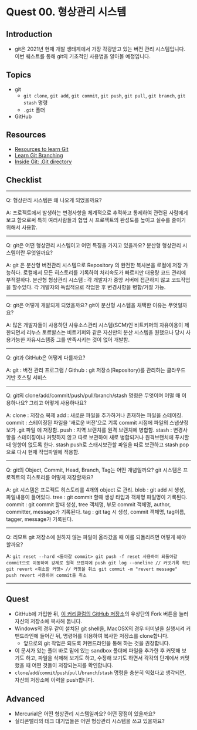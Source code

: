 # Quest 00. 형상관리 시스템

## Introduction
* git은 2021년 현재 개발 생태계에서 가장 각광받고 있는 버전 관리 시스템입니다. 이번 퀘스트를 통해 git의 기초적인 사용법을 알아볼 예정입니다.

## Topics
* git
  * `git clone`, `git add`, `git commit`, `git push`, `git pull`, `git branch`, `git stash` 명령
  * `.git` 폴더
* GitHub

## Resources
* [Resources to learn Git](https://try.github.io)
* [Learn Git Branching](https://learngitbranching.js.org/?locale=ko)
* [Inside Git: .Git directory](https://githowto.com/git_internals_git_directory)

## Checklist
___
Q: 형상관리 시스템은 왜 나오게 되었을까요?


A: 프로젝트에서 발생하는 변경사항을 체계적으로 추적하고 통제하여 관련된 사람에게 보고 함으로써 특히 여러사람들과 협업 시 프로젝트의 완성도를 높이고 실수를 줄이기 위해서 사용함.
___
Q: git은 어떤 형상관리 시스템이고 어떤 특징을 가지고 있을까요? 분산형 형상관리 시스템이란 무엇일까요?


A: git 은 분산형 버전관리 시스템으로 Repository 의 완전한 복사본을 로컬에 저장 가능하다. 로컬에서 모든 히스토리를 기록하여 처리속도가 빠르지만 대용량 코드 관리에 부적절하다.
분산형 형상관리 시스템 : 각 개발자가 중앙 서버에 접근하지 않고 코드작업을 할수있다. 각 개발자의 독립적으로 작업한 후 변경사항을 병합/거절 가능.
___
Q: git은 어떻게 개발되게 되었을까요? git이 분산형 시스템을 채택한 이유는 무엇일까요?


A: 많은 개발자들이 사용하던 사유소스관리 시스템(SCM)인 비트키퍼의 자유이용이 제한되면서 리누스 토르발스는 비트키퍼와 같은 자신만의 분산 시스템을 원했으나 당시 사용가능한 자유시스템중 그를 만족시키는 것이 없어 개발함.
___
Q: git과 GitHub은 어떻게 다를까요?


A: git : 버전 관리 프로그램 / Github : git 저장소(Repository)를 관리하는 클라우드 기반 호스팅 서비스
___
Q: git의 clone/add/commit/push/pull/branch/stash 명령은 무엇이며 어떨 때 이용하나요? 그리고 어떻게 사용하나요?


A: clone : 저장소 복제
   add : 새로운 파일을 추가하거나 존재하는 파일을 스테이징.
   commit : 스테이징된 파일을 '새로운 버전'으로 기록 commit 시점에 파일의 스냅샷정보가 .git 파일 에 저장함.
   push : 지역 브랜치를 원격 브랜치에 병합함.
   stash : 변경사항을 스테이징이나 커밋하지 않고 따로 보관하여 새로 병합되거나 원격브랜치에 푸시할때 영향이 없도록 한다. stash push로 스태시보관할 파일을 따로 보관하고 stash pop으로 다시 현재 작업파일에 적용함. 
___
Q: git의 Object, Commit, Head, Branch, Tag는 어떤 개념일까요? git 시스템은 프로젝트의 히스토리를 어떻게 저장할까요?


A: git 시스템은 프로젝트 히스토리를 4개의 object 로 관리.
   blob : git add 시 생성, 파일내용이 들어있다.
   tree : git commit 할때 생성 타입과 객체명 파일명이 기록된다.
   commit : git commit 할때 생성, tree 객체명, 부모 commit 객체명, author, committer, message가 기록된다.
   tag : git tag 시 생성, commit 객체명, tag이름, tagger, message가 기록된다.
___
Q: 리모트 git 저장소에 원하지 않는 파일이 올라갔을 때 이를 되돌리려면 어떻게 해야 할까요?


A:  ```
    git reset --hard <돌아갈 commit>
    git push -f
    reset 사용하여 되돌아갈 commit으로 이동하여 강제로 원격 브랜치에 push
    git log --oneline // 커밋기록 확인
    git revert <취소할 커밋> // 커밋을 취소
    git commit -m "revert message" 
    push
    revert 사용하여 commit을 취소
    ```
___
## Quest
* GitHub에 가입한 뒤, [이 커리큘럼의 GitHub 저장소](https://github.com/KnowRe-Dev/WebDevCurriculum)의 우상단의 Fork 버튼을 눌러 자신의 저장소에 복사해 둡니다.
* Windows의 경우 같이 설치된 git shell을, MacOSX의 경우 터미널을 실행시켜 커맨드라인에 들어간 뒤, 명령어를 이용하여 복사한 저장소를 clone합니다.
  * 앞으로의 git 작업은 되도록 커맨드라인을 통해 하는 것을 권장합니다.
* 이 문서가 있는 폴더 바로 밑에 있는 sandbox 폴더에 파일을 추가한 후 커밋해 보기도 하고, 파일을 삭제해 보기도 하고, 수정해 보기도 하면서 각각의 단계에서 커밋했을 때 어떤 것들이 저장되는지를 확인합니다.
* `clone`/`add`/`commit`/`push`/`pull`/`branch`/`stash` 명령을 충분히 익혔다고 생각되면, 자신의 저장소에 이력을 push합니다.

## Advanced
* Mercurial은 어떤 형상관리 시스템일까요? 어떤 장점이 있을까요?
* 실리콘밸리의 테크 대기업들은 어떤 형상관리 시스템을 쓰고 있을까요?
